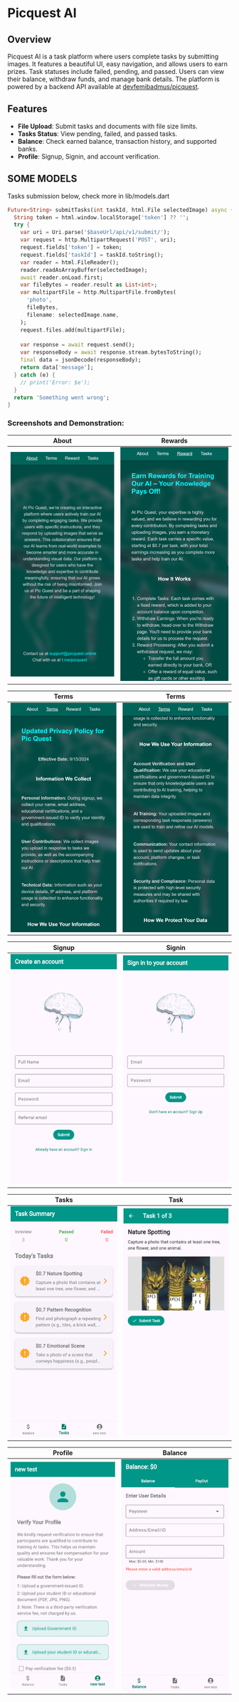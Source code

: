 # Picquest AI

## Overview

Picquest AI is a task platform where users complete tasks by submitting images. It features a beautiful UI, easy navigation, and allows users to earn prizes. Task statuses include failed, pending, and passed. Users can view their balance, withdraw funds, and manage bank details. The platform is powered by a backend API available at [devfemibadmus/picquest](https://github.com/devfemibadmus/picquest).

## Features

- **File Upload**: Submit tasks and documents with file size limits.
- **Tasks Status**: View pending, failed, and passed tasks.
- **Balance**: Check earned balance, transaction history, and supported banks.
- **Profile**: Signup, Signin, and account verification.


## SOME MODELS

Tasks submission below, check more in lib/models.dart

```dart
Future<String> submitTasks(int taskId, html.File selectedImage) async {
  String token = html.window.localStorage['token'] ?? '';
  try {
    var uri = Uri.parse('$baseUrl/api/v1/submit/');
    var request = http.MultipartRequest('POST', uri);
    request.fields['token'] = token;
    request.fields['taskId'] = taskId.toString();
    var reader = html.FileReader();
    reader.readAsArrayBuffer(selectedImage);
    await reader.onLoad.first;
    var fileBytes = reader.result as List<int>;
    var multipartFile = http.MultipartFile.fromBytes(
      'photo',
      fileBytes,
      filename: selectedImage.name,
    );
    request.files.add(multipartFile);

    var response = await request.send();
    var responseBody = await response.stream.bytesToString();
    final data = jsonDecode(responseBody);
    return data['message'];
  } catch (e) {
    // print('Error: $e');
  }
  return 'Something went wrong';
}
```


### Screenshots and Demonstration:

| About | Rewards |
|-------------------- | ------------------- |
| ![About](medias/picquest.online_(iPhone%2012%20Pro).png?raw=true) | ![Rewards](medias/picquest.online_(iPhone%2012%20Pro)%20(2).png?raw=true) |

| Terms | Terms |
|-------------- | ---------------------------- |
| ![Terms](medias/picquest.online_(iPhone%2012%20Pro)%20(3).png?raw=true) | ![Terms](medias/picquest.online_(iPhone%2012%20Pro)%20(1).png?raw=true) |

| Signup | Signin |
|--------------------- | --------------------------- |
| ![Signup](medias/picquest.online_app_(iPhone%2012%20Pro)%20(5).png?raw=true) | ![Signin](medias/picquest.online_app_(iPhone%2012%20Pro)%20(6).png?raw=true) |

| Tasks | Task |
|----------------------- | ---------- |
| ![Tasks](medias/picquest.online_app_(iPhone%2012%20Pro)%20(1).png?raw=true) | ![Task](medias/picquest.online_app_(iPhone%2012%20Pro)%20(4).png?raw=true) |

| Profile | Balance |
|----------------------- | ---------- |
| ![Profile](medias/picquest.online_app_(iPhone%2012%20Pro)%20(2).png?raw=true) | ![Balance](medias/picquest.online_app_(iPhone%2012%20Pro)%20(3).png?raw=true) |


